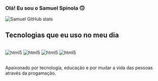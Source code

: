 ### Olá! Eu sou o Samuel Spinola 🙃

![Samuel GitHub stats](https://github-readme-stats.vercel.app/api?username=Samukaspc&show_icons=true&theme=dracula)

## Tecnologias que eu uso no meu dia 
<div style='display: inline_block'> <br>
 <img aline='center' alt='html5' src='https://img.shields.io/badge/HTML5-E34F26?style=for-the-badge&logo=html5&logoColor=white'>
 <img aline='center' alt='html5' src='https://img.shields.io/badge/TypeScript-007ACC?style=for-the-badge&logo=typescript&logoColor=white'>
 <img aline='center' alt='html5' src='https://img.shields.io/badge/CSS-239120?&style=for-the-badge&logo=css3&logoColor=white'>
 <img aline='center' alt='html5' src='https://img.shields.io/badge/Node.js-43853D?style=for-the-badge&logo=node.js&logoColor=white'>
 
</div> <br>

Apaixonado por tecnologia, educação e por mudar a vida das pessoas através da progamação.
